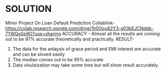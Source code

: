 # SOLUTION
 Minor Project On Loan Default Prediction 
 Collablink- https://colab.research.google.com/drive/1h0Oou82Y3-g03bEJCNdeb-7Y8lQoSp9G?usp=sharing
 ACCURACY - Almost all the results are coming out to be 97% accurate theoretically and practically.
 RESULT-
 1. The data for the anlaysis of grace period and EMI interest are accurate and can be sloved easily 
 2. The median comes out to be 95% accurate 
 3. Data visulaization may take some time but will show result accurately.
